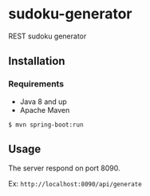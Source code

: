 # sudoku-generator

REST sudoku generator

## Installation

### Requirements
* Java 8 and up
* Apache Maven

`$ mvn spring-boot:run`

## Usage

The server respond on port 8090.

Ex: `http://localhost:8090/api/generate`
